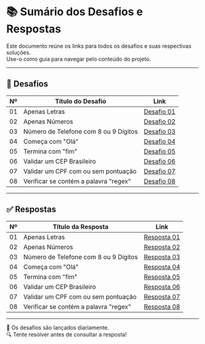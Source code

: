 # 📚 Sumário dos Desafios e Respostas

Este documento reúne os links para todos os desafios e suas respectivas soluções.  
Use-o como guia para navegar pelo conteúdo do projeto.

---

## 🧩 Desafios

| Nº  | Título do Desafio                     | Link                                      |
|-----|---------------------------------------|-------------------------------------------|
| 01  | Apenas Letras                         | [Desafio 01](./desafios/desafio_01.md)    |
| 02  | Apenas Números                        | [Desafio 02](./desafios/desafio_02.md)    |
| 03  | Número de Telefone com 8 ou 9 Dígitos | [Desafio 03](./desafios/desafio_03.md)    |
| 04  | Começa com "Olá"                      | [Desafio 04](./desafios/desafio_04.md)    |
| 05  | Termina com "fim"                     | [Desafio 05](./desafios/desafio_05.md)    |
| 06  | Validar um CEP Brasileiro             | [Desafio 06](./desafios/desafio_06.md)    |
| 07  | Validar um CPF com ou sem pontuação   | [Desafio 07](./desafios/desafio_07.md)    |
| 08  | Verificar se contém a palavra "regex" | [Desafio 08](./desafios/desafio_08.md)    |

---

## ✅ Respostas

| Nº  | Título da Resposta                    | Link                                       |
|-----|---------------------------------------|--------------------------------------------|
| 01  | Apenas Letras                         | [Resposta 01](./respostas/resposta_01.md)  |
| 02  | Apenas Números                        | [Resposta 02](./respostas/resposta_02.md)  |
| 03  | Número de Telefone com 8 ou 9 Dígitos | [Resposta 03](./respostas/resposta_03.md)  |
| 04  | Começa com "Olá"                      | [Resposta 04](./respostas/resposta_04.md)  |
| 05  | Termina com "fim"                     | [Resposta 05](./respostas/resposta_05.md)  |
| 06  | Validar um CEP Brasileiro             | [Resposta 06](./respostas/resposta_06.md)  |
| 07  | Validar um CPF com ou sem pontuação   | [Resposta 07](./respostas/resposta_07.md)  |
| 08  | Verificar se contém a palavra "regex" | [Resposta 08](./respostas/resposta_08.md)  |

---

📌 Os desafios são lançados diariamente.  
🔍 Tente resolver antes de consultar a resposta!